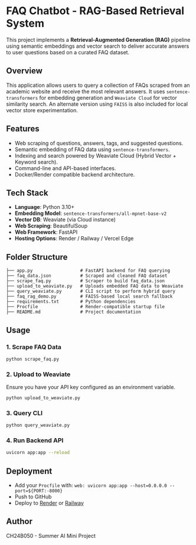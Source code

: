 # FAQ Chatbot - RAG-Based Retrieval System

This project implements a **Retrieval-Augmented Generation (RAG)** pipeline using semantic embeddings and vector search to deliver accurate answers to user questions based on a curated FAQ dataset.

## Overview

This application allows users to query a collection of FAQs scraped from an academic website and receive the most relevant answers. It uses `sentence-transformers` for embedding generation and `Weaviate Cloud` for vector similarity search. An alternate version using `FAISS` is also included for local vector store experimentation.

## Features

* Web scraping of questions, answers, tags, and suggested questions.
* Semantic embedding of FAQ data using `sentence-transformers`.
* Indexing and search powered by Weaviate Cloud (Hybrid Vector + Keyword search).
* Command-line and API-based interfaces.
* Docker/Render compatible backend architecture.

## Tech Stack

* **Language**: Python 3.10+
* **Embedding Model**: `sentence-transformers/all-mpnet-base-v2`
* **Vector DB**: Weaviate (via Cloud instance)
* **Web Scraping**: BeautifulSoup
* **Web Framework**: FastAPI
* **Hosting Options**: Render / Railway / Vercel Edge

## Folder Structure

```
├── app.py                  # FastAPI backend for FAQ querying
├── faq_data.json           # Scraped and cleaned FAQ dataset
├── scrape_faq.py           # Scraper to build faq_data.json
├── upload_to_weaviate.py   # Uploads embedded FAQ data to Weaviate
├── query_weaviate.py       # CLI script to perform hybrid query
├── faq_rag_demo.py         # FAISS-based local search fallback
├── requirements.txt        # Python dependencies
├── Procfile                # Render-compatible startup file
├── README.md               # Project documentation
```

## Usage

### 1. Scrape FAQ Data

```bash
python scrape_faq.py
```

### 2. Upload to Weaviate

Ensure you have your API key configured as an environment variable.

```bash
python upload_to_weaviate.py
```

### 3. Query CLI

```bash
python query_weaviate.py
```

### 4. Run Backend API

```bash
uvicorn app:app --reload
```

## Deployment

* Add your `Procfile` with: `web: uvicorn app:app --host=0.0.0.0 --port=${PORT:-8000}`
* Push to GitHub
* Deploy to [Render](https://render.com) or [Railway](https://railway.app)


## Author

CH24B050 - Summer AI Mini Project

